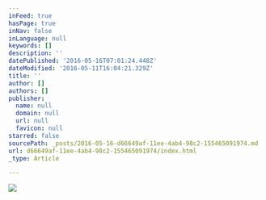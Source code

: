 ```yaml
---
inFeed: true
hasPage: true
inNav: false
inLanguage: null
keywords: []
description: ''
datePublished: '2016-05-16T07:01:24.448Z'
dateModified: '2016-05-11T16:04:21.329Z'
title: ''
author: []
authors: []
publisher:
  name: null
  domain: null
  url: null
  favicon: null
starred: false
sourcePath: _posts/2016-05-16-d66649af-11ee-4ab4-98c2-155465091974.md
url: d66649af-11ee-4ab4-98c2-155465091974/index.html
_type: Article

---
```

![](https://the-grid-user-content.s3-us-west-2.amazonaws.com/3c1ef690-24ed-43c9-b62f-a2eb94faf9a7.jpg)